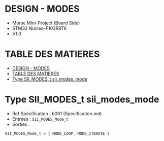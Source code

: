# DESIGN - MODES

- Morse  Mini-Project (Board Side)
- STM32 Nucleo-F103RBT6
- V1.0

# TABLE DES MATIERES
- [DESIGN - MODES](#design---modes)
- [TABLE DES MATIERES](#table-des-matieres)
- [Type SII\_MODES\_t sii\_modes\_mode](#type-sii_modes_t-sii_modes_mode)


# Type SII_MODES_t sii_modes_mode

- Ref Spécification : b001 (Specification.md)
- Entrées : `SII_MODES_Mode_t`
- Sorties :

```
SII_MODES_Mode_t = { MODE_LOOP, MODE_ITERATE }
```
